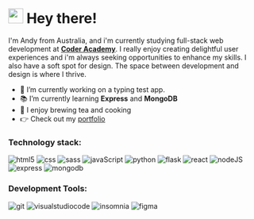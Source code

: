 <!--
**andychangdev/andychangdev** is a ✨ _special_ ✨ repository because its `README.md` (this file) appears on your GitHub profile.

Here are some ideas to get you started:

- 🔭 I’m currently working on ...
- 🌱 I’m currently learning ...
- 👯 I’m looking to collaborate on ...
- 🤔 I’m looking for help with ...
- 💬 Ask me about ...
- 📫 How to reach me: ...
- 😄 Pronouns: ...
- ⚡ Fun fact: ...
-->

<h1><img src="https://emojis.slackmojis.com/emojis/images/1531849430/4246/blob-sunglasses.gif?1531849430" width="30"/> Hey there!</h1>

<p>
  I'm Andy from Australia, and i'm currently studying full-stack web development at <strong><a href="https://coderacademy.edu.au/">Coder Academy</a></strong>. I really enjoy creating delightful user experiences and i'm always seeking opportunities to enhance my skills. I also have a soft spot for design. The space between development and design is where I thrive.

  - 🔭 I’m currently working on a typing test app. 
  - 📚 I’m currently learning **Express** and **MongoDB**
  - 🌱 I enjoy brewing tea and cooking
  - 👉 Check out my [portfolio](https://andychang.dev/)
</p>

<h3>Technology stack:</h3>
<p>
  <img alt="html5" src="https://img.shields.io/badge/-HTML5-E34F26?style=flat-square&logo=html5&logoColor=white" />
  <img alt="css" src="https://img.shields.io/badge/-CSS3-1572B6?style=flat-square&logo=css3&logoColor=white" />
  <img alt="sass" src="https://img.shields.io/badge/-Sass-CC6699?style=flat-square&logo=sass&logoColor=white" />
  <img alt="javaScript" src="https://img.shields.io/badge/-JavaScript-F7B93E?style=flat-square&logo=javascript&logoColor=white" />
  <img alt="python" src="https://img.shields.io/badge/-Python-366D9C?style=flat-square&logo=python&logoColor=white" />
  <img alt="flask" src="https://img.shields.io/badge/-Flask-58B8C7?style=flat-square&logo=flask&logoColor=white" />
  <img alt="react" src="https://img.shields.io/badge/-React-0088CC?style=flat-square&logo=react&logoColor=white" />
  <img alt="nodeJS" src="https://img.shields.io/badge/-NodeJS-5FA04E?style=flat-square&logo=node.js&logoColor=white" />
  <img alt="express" src="https://img.shields.io/badge/-Express-2B2B2B?style=flat-square&logo=express&logoColor=white" />
  <img alt="mongodb" src="https://img.shields.io/badge/-MongoDB-47A248?style=flat-square&logo=mongoDB&logoColor=white" />
</p>

<h3>Development Tools:</h3>
<p>
  <img alt="git" src="https://img.shields.io/badge/-Git-F05032?style=flat-square&logo=git&logoColor=white" />
  <img alt="visualstudiocode" src="https://img.shields.io/badge/-VScode-007ACC?style=flat-square&logo=visualstudiocode&logoColor=white" />
  <img alt="insomnia" src="https://img.shields.io/badge/-Insomnia-4000BF?style=flat-square&logo=insomnia&logoColor=white" />
  <img alt="figma" src="https://img.shields.io/badge/-Figma-2B2B2B?style=flat-square&logo=figma&logoColor=white" />
</p>
